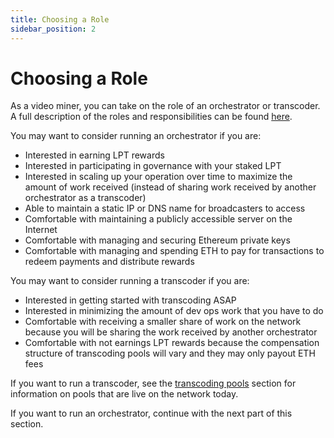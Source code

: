 ```yaml
---
title: Choosing a Role
sidebar_position: 2
---
```


# Choosing a Role

As a video miner, you can take on the role of an orchestrator or transcoder. A
full description of the roles and responsibilities can be found
[here](/video-miners/core-concepts/roles-and-responsibilities).

You may want to consider running an orchestrator if you are:

- Interested in earning LPT rewards
- Interested in participating in governance with your staked LPT
- Interested in scaling up your operation over time to maximize the amount of
  work received (instead of sharing work received by another orchestrator as a
  transcoder)
- Able to maintain a static IP or DNS name for broadcasters to access
- Comfortable with maintaining a publicly accessible server on the Internet
- Comfortable with managing and securing Ethereum private keys
- Comfortable with managing and spending ETH to pay for transactions to redeem
  payments and distribute rewards

You may want to consider running a transcoder if you are:

- Interested in getting started with transcoding ASAP
- Interested in minimizing the amount of dev ops work that you have to do
- Comfortable with receiving a smaller share of work on the network because you
  will be sharing the work received by another orchestrator
- Comfortable with not earnings LPT rewards because the compensation structure
  of transcoding pools will vary and they may only payout ETH fees

If you want to run a transcoder, see the
[transcoding pools](/video-miners/core-concepts/pools) section for
information on pools that are live on the network today.

If you want to run an orchestrator, continue with the next part of this section.


